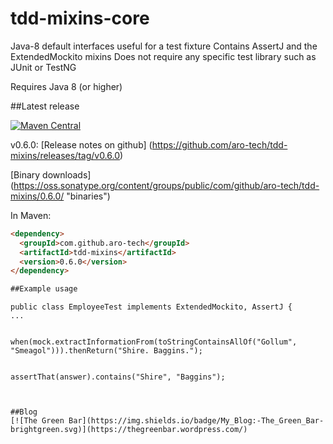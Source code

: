 # tdd-mixins-core
Java-8 default interfaces useful for a test fixture
Contains AssertJ and the ExtendedMockito mixins
Does not require any specific test library such as JUnit or TestNG

Requires Java 8 (or higher)


##Latest release

[![Maven Central](https://maven-badges.herokuapp.com/maven-central/com.github.aro-tech/tdd-mixins-core/badge.svg)](http://search.maven.org/#artifactdetails|com.github.aro-tech|tdd-mixins-core|0.6.0|jar)

v0.6.0: [Release notes on github] (https://github.com/aro-tech/tdd-mixins/releases/tag/v0.6.0)

[Binary downloads] (https://oss.sonatype.org/content/groups/public/com/github/aro-tech/tdd-mixins/0.6.0/ "binaries")

In Maven:

```html
<dependency>
  <groupId>com.github.aro-tech</groupId>
  <artifactId>tdd-mixins</artifactId>
  <version>0.6.0</version>
</dependency>

##Example usage 
```
	public class EmployeeTest implements ExtendedMockito, AssertJ { 
	...
```	

```
	when(mock.extractInformationFrom(toStringContainsAllOf("Gollum", "Smeagol"))).thenReturn("Shire. Baggins.");
```

```
	assertThat(answer).contains("Shire", "Baggins");
```
		
 
##Blog
[![The Green Bar](https://img.shields.io/badge/My_Blog:-The_Green_Bar-brightgreen.svg)](https://thegreenbar.wordpress.com/)

